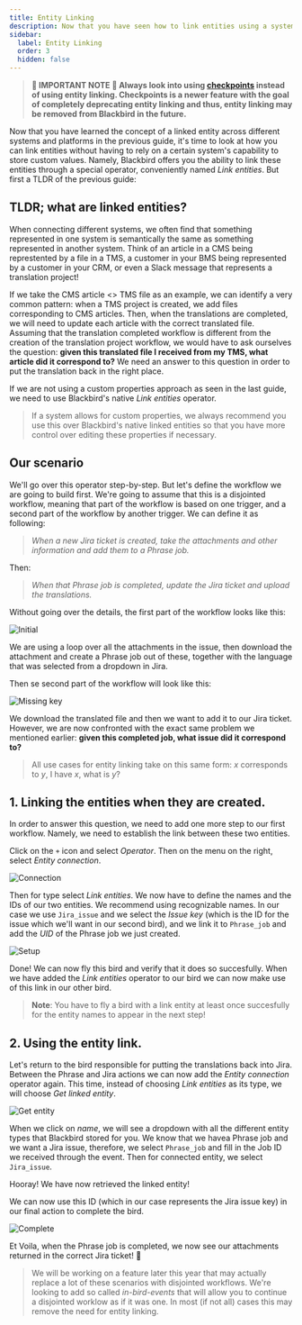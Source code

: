 ```yaml
---
title: Entity Linking
description: Now that you have seen how to link entities using a system's capabilities, let's see how we can build workflows that span multiple birds using entity linking.
sidebar:
  label: Entity Linking
  order: 3
  hidden: false
---
```


> **🚨 IMPORTANT NOTE 🚨 Always look into using [checkpoints](/concepts/checkpoints/) instead of using entity linking. Checkpoints is a newer feature with the goal of completely deprecating entity linking and thus, entity linking may be removed from Blackbird in the future.** 

Now that you have learned the concept of a linked entity across different systems and platforms in the previous guide, it's time to look at how you can link entities without having to rely on a certain system's capability to store custom values. Namely, Blackbird offers you the ability to link these entities through a special operator, conveniently named _Link entities_. But first a TLDR of the previous guide:

## TLDR; what are linked entities?

When connecting different systems, we often find that something represented in one system is semantically the same as something represented in another system. Think of an article in a CMS being represtented by a file in a TMS, a customer in your BMS being represented by a customer in your CRM, or even a Slack message that represents a translation project!

If we take the CMS article <> TMS file as an example, we can identify a very common pattern: when a TMS project is created, we add files corresponding to CMS articles. Then, when the translations are completed, we will need to update each article with the correct translated file. Assuming that the translation completed workflow is different from the creation of the translation project workflow, we would have to ask ourselves the question: **given this translated file I received from my TMS, what article did it correspond to?** We need an answer to this question in order to put the translation back in the right place.

If we are not using a custom properties approach as seen in the last guide, we need to use Blackbird's native _Link entities_ operator.

> If a system allows for custom properties, we always recommend you use this over Blackbird's native linked entities so that you have more control over editing these properties if necessary.

## Our scenario

We'll go over this operator step-by-step. But let's define the workflow we are going to build first. We're going to assume that this is a disjointed workflow, meaning that part of the workflow is based on one trigger, and a second part of the workflow by another trigger. We can define it as following:

> _When a new Jira ticket is created, take the attachments and other information and add them to a Phrase job._

Then:

> _When that Phrase job is completed, update the Jira ticket and upload the translations._

Without going over the details, the first part of the workflow looks like this:

![Initial](~/assets/guides/linking/initial.png)

We are using a loop over all the attachments in the issue, then download the attachment and create a Phrase job out of these, together with the language that was selected from a dropdown in Jira.

Then se second part of the workflow will look like this:

![Missing key](~/assets/guides/linking/missing-key.png)

We download the translated file and then we want to add it to our Jira ticket. However, we are now confronted with the exact same problem we mentioned earlier: **given this completed job, what issue did it correspond to?**

> All use cases for entity linking take on this same form: _x_ corresponds to _y_, I have _x_, what is _y_?

## 1. Linking the entities when they are created.

In order to answer this question, we need to add one more step to our first workflow. Namely, we need to establish the link between these two entities.

Click on the `+` icon and select _Operator_. Then on the menu on the right, select _Entity connection_.

![Connection](~/assets/guides/linking/connection.png)

Then for type select _Link entities_. We now have to define the names and the IDs of our two entities. We recommend using recognizable names. In our case we use `Jira_issue` and we select the _Issue key_ (which is the ID for the issue which we'll want in our second bird), and we link it to `Phrase_job` and add the _UID_ of the Phrase job we just created.

![Setup](~/assets/guides/linking/setup.png)

Done! We can now fly this bird and verify that it does so succesfully. When we have added the _Link entities_ operator to our bird we can now make use of this link in our other bird.

> **Note**: You have to fly a bird with a link entity at least once succesfully for the entity names to appear in the next step!

## 2. Using the entity link.

Let's return to the bird responsible for putting the translations back into Jira. Between the Phrase and Jira actions we can now add the _Entity connection_ operator again. This time, instead of choosing _Link entities_ as its type, we will choose _Get linked entity_.

![Get entity](~/assets/guides/linking/get-entity.png)

When we click on _name_, we will see a dropdown with all the different entity types that Blackbird stored for you. We know that we havea Phrase job and we want a Jira issue, therefore, we select `Phrase_job` and fill in the Job ID we received through the event. Then for connected entity, we select `Jira_issue`.

Hooray! We have now retrieved the linked entity!

We can now use this ID (which in our case represents the Jira issue key) in our final action to complete the bird.

![Complete](~/assets/guides/linking/complete.png)

Et Voila, when the Phrase job is completed, we now see our attachments returned in the correct Jira ticket! 🎉

> We will be working on a feature later this year that may actually replace a lot of these scenarios with disjointed workflows. We're looking to add so called _in-bird-events_ that will allow you to continue a disjointed worklow as if it was one. In most (if not all) cases this may remove the need for entity linking.
